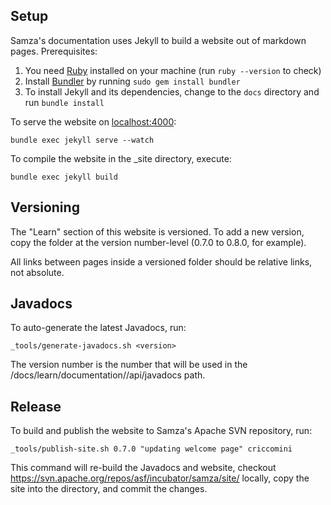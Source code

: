 <!--
   Licensed to the Apache Software Foundation (ASF) under one or more
   contributor license agreements.  See the NOTICE file distributed with
   this work for additional information regarding copyright ownership.
   The ASF licenses this file to You under the Apache License, Version 2.0
   (the "License"); you may not use this file except in compliance with
   the License.  You may obtain a copy of the License at

       http://www.apache.org/licenses/LICENSE-2.0

   Unless required by applicable law or agreed to in writing, software
   distributed under the License is distributed on an "AS IS" BASIS,
   WITHOUT WARRANTIES OR CONDITIONS OF ANY KIND, either express or implied.
   See the License for the specific language governing permissions and
   limitations under the License.
-->
## Setup

Samza's documentation uses Jekyll to build a website out of markdown pages. Prerequisites:

1. You need [Ruby](https://www.ruby-lang.org/) installed on your machine (run `ruby --version` to check)
2. Install [Bundler](http://bundler.io/) by running `sudo gem install bundler`
3. To install Jekyll and its dependencies, change to the `docs` directory and run `bundle install`

To serve the website on [localhost:4000](http://localhost:4000/):

    bundle exec jekyll serve --watch

To compile the website in the \_site directory, execute:

    bundle exec jekyll build

## Versioning

The "Learn" section of this website is versioned. To add a new version, copy the folder at the version number-level (0.7.0 to 0.8.0, for example).

All links between pages inside a versioned folder should be relative links, not absolute.

## Javadocs

To auto-generate the latest Javadocs, run:

    _tools/generate-javadocs.sh <version>

The version number is the number that will be used in the /docs/learn/documentation/<version>/api/javadocs path.

## Release

To build and publish the website to Samza's Apache SVN repository, run:

    _tools/publish-site.sh 0.7.0 "updating welcome page" criccomini

This command will re-build the Javadocs and website, checkout https://svn.apache.org/repos/asf/incubator/samza/site/ locally, copy the site into the directory, and commit the changes.
